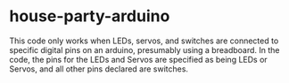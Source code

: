 # house-party-arduino
This code only works when LEDs, servos, and switches are connected to specific digital pins on an arduino, presumably using a breadboard.
In the code, the pins for the LEDs and Servos are specified as being LEDs or Servos, and all other pins declared are switches.
